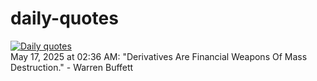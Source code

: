 # daily-quotes
[![Daily quotes](https://github.com/ceepu8/daily-quotes/actions/workflows/daily-quote.yml/badge.svg)](https://github.com/ceepu8/daily-quotes/actions/workflows/daily-quote.yml)<br/>
May 17, 2025 at 02:36 AM: "Derivatives Are Financial Weapons Of Mass Destruction." - Warren Buffett

